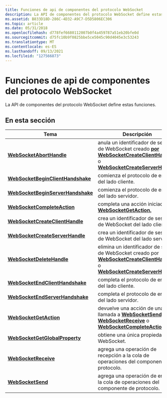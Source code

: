 ```yaml
---
title: Funciones de api de componentes del protocolo WebSocket
description: La API de componentes del protocolo WebSocket define estas funciones.
ms.assetid: B833D18D-286C-4D32-A9C7-D5D5806EC306
ms.topic: article
ms.date: 05/31/2018
ms.openlocfilehash: d778fef6680112007b0f4a459787a51eb20bfe0d
ms.sourcegitcommit: d75fc10b9f0825bbe5ce5045c90d4045e3c53243
ms.translationtype: MT
ms.contentlocale: es-ES
ms.lasthandoff: 09/13/2021
ms.locfileid: "127566873"
---
```

# <a name="websocket-protocol-component-api-functions"></a>Funciones de api de componentes del protocolo WebSocket

La API de componentes del protocolo WebSocket define estas funciones.

## <a name="in-this-section"></a>En esta sección



| Tema                                                                             | Descripción                                                                                                                                                                                                 |
|-----------------------------------------------------------------------------------|-------------------------------------------------------------------------------------------------------------------------------------------------------------------------------------------------------------|
| [**WebSocketAbortHandle**](/windows/desktop/api/Websocket/nf-websocket-websocketaborthandle)<br/>                   | anula un identificador de sesión de WebSocket creado [**por WebSocketCreateClientHandle**](/windows/desktop/api/websocket/nf-websocket-websocketcreateclienthandle) o [**WebSocketCreateServerHandle**](/windows/desktop/api/websocket/nf-websocket-websocketcreateserverhandle).<br/>   |
| [**WebSocketBeginClientHandshake**](/windows/desktop/api/Websocket/nf-websocket-websocketbeginclienthandshake)<br/> | comienza el protocolo de enlace del lado cliente.<br/>                                                                                                                                                                |
| [**WebSocketBeginServerHandshake**](/windows/desktop/api/Websocket/nf-websocket-websocketbeginserverhandshake)<br/> | comienza el protocolo de enlace del lado servidor.<br/>                                                                                                                                                                |
| [**WebSocketCompleteAction**](/windows/desktop/api/Websocket/nf-websocket-websocketcompleteaction)<br/>             | completa una acción iniciada por [**WebSocketGetAction.**](/windows/desktop/api/websocket/nf-websocket-websocketgetaction)<br/>                                                                                                             |
| [**WebSocketCreateClientHandle**](/windows/desktop/api/Websocket/nf-websocket-websocketcreateclienthandle)<br/>     | crea un identificador de sesión de WebSocket del lado cliente.<br/>                                                                                                                                                  |
| [**WebSocketCreateServerHandle**](/windows/desktop/api/Websocket/nf-websocket-websocketcreateserverhandle)<br/>     | crea un identificador de sesión de WebSocket del lado servidor.<br/>                                                                                                                                                  |
| [**WebSocketDeleteHandle**](/windows/desktop/api/Websocket/nf-websocket-websocketdeletehandle)<br/>                 | elimina un identificador de sesión de WebSocket creado por [**WebSocketCreateClientHandle**](/windows/desktop/api/websocket/nf-websocket-websocketcreateclienthandle) o [**WebSocketCreateServerHandle**](/windows/desktop/api/websocket/nf-websocket-websocketcreateserverhandle).<br/>  |
| [**WebSocketEndClientHandshake**](/windows/desktop/api/Websocket/nf-websocket-websocketendclienthandshake)<br/>     | completa el protocolo de enlace del lado cliente.<br/>                                                                                                                                                             |
| [**WebSocketEndServerHandshake**](/windows/desktop/api/Websocket/nf-websocket-websocketendserverhandshake)<br/>     | completa el protocolo de enlace del lado servidor.<br/>                                                                                                                                                             |
| [**WebSocketGetAction**](/windows/desktop/api/Websocket/nf-websocket-websocketgetaction)<br/>                       | devuelve una acción de una llamada a [**WebSocketSend,**](/windows/desktop/api/websocket/nf-websocket-websocketsend) [**WebSocketReceive**](/windows/desktop/api/websocket/nf-websocket-websocketreceive) o [**WebSocketCompleteAction.**](/windows/desktop/api/websocket/nf-websocket-websocketcompleteaction)<br/> |
| [**WebSocketGetGlobalProperty**](/windows/desktop/api/Websocket/nf-websocket-websocketgetglobalproperty)<br/>       | obtiene una única propiedad WebSocket.<br/>                                                                                                                                                                |
| [**WebSocketReceive**](/windows/desktop/api/Websocket/nf-websocket-websocketreceive)<br/>                           | agrega una operación de recepción a la cola de operaciones del componente de protocolo.<br/>                                                                                                                              |
| [**WebSocketSend**](/windows/desktop/api/Websocket/nf-websocket-websocketsend)<br/>                                 | agrega una operación de envío a la cola de operaciones del componente de protocolo.<br/>                                                                                                                                 |



 

 

